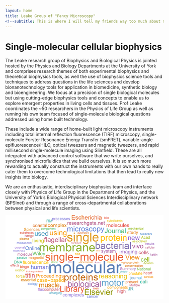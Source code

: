 ```yaml
---
layout: home
title: Leake Group of "Fancy Microscopy" 
<!--subtitle: This is where I will tell my friends way too much about me-->
---
```


# Single-molecular cellular biophysics

 The Leake research group of Biophysics and Biological Physics is jointed
 hosted by the Physics and Biology Departments at the University of York and
 comprises research themes of both experimental biophysics and theoretical
 biophysics tools, as well the use of biophysics science tools and techniques
 to address questions in the life sciences and develop bionanotechnology tools
 for application in biomedicine, synthetic biology and bioengineering. We focus
 at a precision of single biological molecules but using cutting-edge
 biophysics tools and concepts to enable us to explore emergent properties in
 living cells and tissues.  Prof Leake coordinates the ~50 researchers in the
 Physics of Life Group as well as running his own team focused of
 single-molecule biological questions addressed using home built technology.

These include  a wide range of home-built light microscopy instruments
including total internal reflection fluorescence (TIRF) microscopy,
single-molecule Forster Resonance Energy Transfer (smFRET), variable-angle
epifluorescence/HILO, optical tweezers and magnetic tweezers, and rapid
millisecond single-molecule imaging using Slimfield. These are all integrated
with advanced control software that we write ourselves, and synchronised
microfluidics that we build ourselves. It is so much more rewarding to actually
construct the instruments with our own hands to really cater them to overcome
technological limitations that then lead to really new insights into biology.

We are an enthusiastic, interdisciplinary biophysics team and interface closely
with Physics of Life Group in the Department of Physics, and the University
of York’s Biological Physical Sciences Interdisciplinary network (BPSInet) and
through a range of cross-departmental collaborations between physical and life
scientists.


![yay](/assets/img/words.png)
